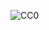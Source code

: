 ![CC0](https://raw.githubusercontent.com/Panchenko-Vlad/java-lessons/master/ClinicWeb/clinic_Web/src/main/java/ru/clinicWebServlet/clinicPetWeb/ScreenShots/Screenshot.png)
